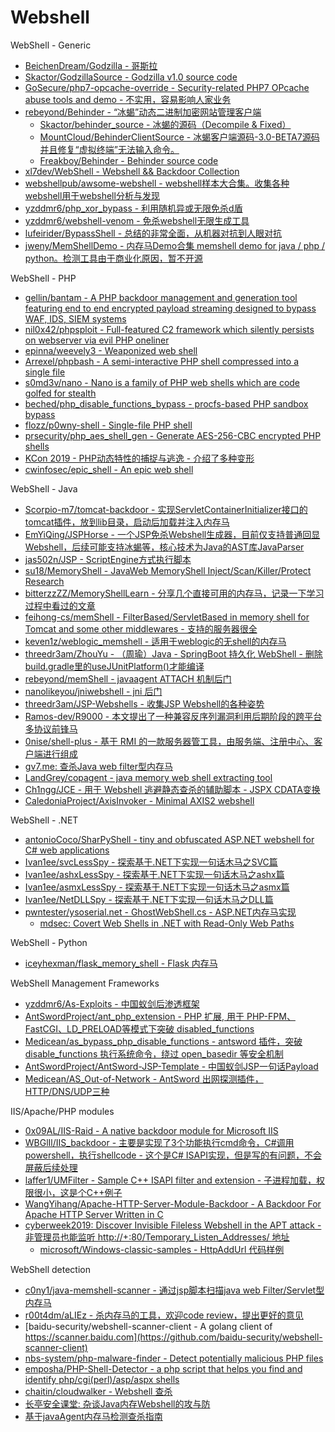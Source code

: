 # Webshell

WebShell - Generic

* [BeichenDream/Godzilla - 哥斯拉](https://github.com/BeichenDream/Godzilla)
* [Skactor/GodzillaSource - Godzilla v1.0 source code](https://github.com/Skactor/GodzillaSource)
* [GoSecure/php7-opcache-override - Security-related PHP7 OPcache abuse tools and demo - 不实用，容易影响人家业务](https://github.com/GoSecure/php7-opcache-override)
* [rebeyond/Behinder - “冰蝎”动态二进制加密网站管理客户端](https://github.com/rebeyond/Behinder)
  * [Skactor/behinder_source - 冰蝎的源码（Decompile & Fixed）](https://github.com/Skactor/behinder_source)
  * [MountCloud/BehinderClientSource - 冰蝎客户端源码-3.0-BETA7源码并且修复“虚拟终端”无法输入命令。](https://github.com/MountCloud/BehinderClientSource)
  * [Freakboy/Behinder - Behinder source code](https://github.com/Freakboy/Behinder)
* [xl7dev/WebShell - Webshell && Backdoor Collection](https://github.com/xl7dev/WebShell)
* [webshellpub/awsome-webshell - webshell样本大合集。收集各种webshell用于webshell分析与发现](https://github.com/webshellpub/awsome-webshell)
* [yzddmr6/php_xor_bypass - 利用随机异或无限免杀d盾](https://github.com/yzddmr6/php_xor_bypass)
* [yzddmr6/webshell-venom - 免杀webshell无限生成工具](https://github.com/yzddmr6/webshell-venom)
* [lufeirider/BypassShell - 总结的非常全面，从机器对抗到人眼对抗](https://github.com/lufeirider/BypassShell)
* [jweny/MemShellDemo - 内存马Demo合集 memshell demo for java / php / python。检测工具由于商业化原因，暂不开源](https://github.com/jweny/MemShellDemo)

WebShell - PHP

* [gellin/bantam - A PHP backdoor management and generation tool featuring end to end encrypted payload streaming designed to bypass WAF, IDS, SIEM systems](https://github.com/gellin/bantam)
* [nil0x42/phpsploit - Full-featured C2 framework which silently persists on webserver via evil PHP oneliner](https://github.com/nil0x42/phpsploit)
* [epinna/weevely3 - Weaponized web shell](https://github.com/epinna/weevely3)
* [Arrexel/phpbash - A semi-interactive PHP shell compressed into a single file](https://github.com/Arrexel/phpbash)
* [s0md3v/nano - Nano is a family of PHP web shells which are code golfed for stealth](https://github.com/s0md3v/nano)
* [beched/php_disable_functions_bypass - procfs-based PHP sandbox bypass](https://github.com/beched/php_disable_functions_bypass)
* [flozz/p0wny-shell - Single-file PHP shell](https://github.com/flozz/p0wny-shell)
* [prsecurity/php_aes_shell_gen - Generate AES-256-CBC encrypted PHP shells](https://github.com/prsecurity/php_aes_shell_gen)
* [KCon 2019 - PHP动态特性的捕捉与逃逸 - 介绍了多种变形](https://github.com/knownsec/KCon/blob/master/2019/25%E6%97%A5/PHP%E5%8A%A8%E6%80%81%E7%89%B9%E6%80%A7%E7%9A%84%E6%8D%95%E6%8D%89%E4%B8%8E%E9%80%83%E9%80%B8.pdf)
* [cwinfosec/epic_shell - An epic web shell](https://github.com/cwinfosec/epic_shell)

WebShell - Java

* [Scorpio-m7/tomcat-backdoor - 实现ServletContainerInitializer接口的tomcat插件，放到lib目录，启动后加载并注入内存马](https://github.com/Scorpio-m7/tomcat-backdoor)
* [EmYiQing/JSPHorse - 一个JSP免杀Webshell生成器，目前仅支持普通回显Webshell，后续可能支持冰蝎等，核心技术为Java的AST库JavaParser](https://github.com/EmYiQing/JSPHorse)
* [jas502n/JSP - ScriptEngine方式执行脚本](https://github.com/jas502n/JSP)
* [su18/MemoryShell - JavaWeb MemoryShell Inject/Scan/Killer/Protect Research](https://github.com/su18/MemoryShell)
* [bitterzzZZ/MemoryShellLearn - 分享几个直接可用的内存马，记录一下学习过程中看过的文章](https://github.com/bitterzzZZ/MemoryShellLearn)
* [feihong-cs/memShell - FilterBased/ServletBased in memory shell for Tomcat and some other middlewares - 支持的服务器很全](https://github.com/feihong-cs/memShell)
* [keven1z/weblogic_memshell - 适用于weblogic的无shell的内存马](https://github.com/keven1z/weblogic_memshell)
* [threedr3am/ZhouYu - （周瑜）Java - SpringBoot 持久化 WebShell - 删除build.gradle里的useJUnitPlatform()才能编译](https://github.com/threedr3am/ZhouYu)
* [rebeyond/memShell - javaagent ATTACH 机制后门](https://github.com/rebeyond/memShell)
* [nanolikeyou/jniwebshell - jni 后门](https://github.com/nanolikeyou/jniwebshell)
* [threedr3am/JSP-Webshells - 收集JSP Webshell的各种姿势](https://github.com/threedr3am/JSP-Webshells)
* [Ramos-dev/R9000 - 本文提出了一种兼容反序列漏洞利用后期阶段的跨平台多协议前锋马](https://github.com/Ramos-dev/R9000)
* [0nise/shell-plus - 基于 RMI 的一款服务器管工具，由服务端、注册中心、客户端进行组成](https://github.com/0nise/shell-plus)
* [gv7.me: 查杀Java web filter型内存马](http://gv7.me/articles/2020/kill-java-web-filter-memshell/)
* [LandGrey/copagent - java memory web shell extracting tool](https://github.com/LandGrey/copagent)
* [Ch1ngg/JCE - 用于 Webshell 逃避静态查杀的辅助脚本 - JSPX CDATA变换](https://github.com/Ch1ngg/JCE)
* [CaledoniaProject/AxisInvoker - Minimal AXIS2 webshell](https://github.com/CaledoniaProject/AxisInvoker)

WebShell - .NET 

* [antonioCoco/SharPyShell - tiny and obfuscated ASP.NET webshell for C# web applications](https://github.com/antonioCoco/SharPyShell)
* [Ivan1ee/svcLessSpy - 探索基于.NET下实现一句话木马之SVC篇](https://github.com/Ivan1ee/svcLessSpy)
* [Ivan1ee/ashxLessSpy - 探索基于.NET下实现一句话木马之ashx篇](https://github.com/Ivan1ee/ashxLessSpy)
* [Ivan1ee/asmxLessSpy - 探索基于.NET下实现一句话木马之asmx篇](https://github.com/Ivan1ee/asmxLessSpy)
* [Ivan1ee/NetDLLSpy - 探索基于.NET下实现一句话木马之DLL篇](https://github.com/Ivan1ee/NetDLLSpy)
* [pwntester/ysoserial.net - GhostWebShell.cs - ASP.NET内存马实现](https://github.com/pwntester/ysoserial.net/blob/master/ExploitClass/GhostWebShell.cs)
  * [mdsec: Covert Web Shells in .NET with Read-Only Web Paths](https://www.mdsec.co.uk/2020/10/covert-web-shells-in-net-with-read-only-web-paths/)

WebShell - Python

* [iceyhexman/flask_memory_shell - Flask 内存马](https://github.com/iceyhexman/flask_memory_shell)

WebShell Management Frameworks

* [yzddmr6/As-Exploits - 中国蚁剑后渗透框架](https://github.com/yzddmr6/As-Exploits)
* [AntSwordProject/ant_php_extension - PHP 扩展, 用于 PHP-FPM、FastCGI、LD_PRELOAD等模式下突破 disabled_functions](https://github.com/AntSwordProject/ant_php_extension)
* [Medicean/as_bypass_php_disable_functions - antsword 插件，突破 disable_functions 执行系统命令，绕过 open_basedir 等安全机制](https://github.com/Medicean/as_bypass_php_disable_functions)
* [AntSwordProject/AntSword-JSP-Template - 中国蚁剑JSP一句话Payload](https://github.com/AntSwordProject/AntSword-JSP-Template)
* [Medicean/AS_Out-of-Network - AntSword 出网探测插件，HTTP/DNS/UDP三种](https://github.com/Medicean/AS_Out-of-Network)

IIS/Apache/PHP modules

* [0x09AL/IIS-Raid - A native backdoor module for Microsoft IIS](https://github.com/0x09AL/IIS-Raid)
* [WBGlIl/IIS_backdoor - 主要是实现了3个功能执行cmd命令，C#调用powershell，执行shellcode - 这个是C# ISAPI实现，但是写的有问题，不会屏蔽后续处理](https://github.com/WBGlIl/IIS_backdoor)
* [laffer1/UMFilter - Sample C++ ISAPI filter and extension - 子进程加载，权限很小，这是个C++例子](https://github.com/laffer1/UMFilter)
* [WangYihang/Apache-HTTP-Server-Module-Backdoor - A Backdoor For Apache HTTP Server Written in C](https://github.com/WangYihang/Apache-HTTP-Server-Module-Backdoor)
* [cyberweek2019: Discover Invisible Fileless Webshell in the APT attack - 非管理员也能监听 http://+:80/Temporary_Listen_Addresses/ 地址](https://cyberweek.ae/materials/2019/D1%20COMMSEC%20-%20Discover%20Invisible%20Fileless%20Webshell%20in%20the%20APT%20Attack%20-%20Tim%20Yeh%20%26%20Dove%20Chiu.pdf)
  * [microsoft/Windows-classic-samples - HttpAddUrl 代码样例](https://github.com/microsoft/Windows-classic-samples/blob/master/Samples/Win7Samples/netds/http/server/main.c)

WebShell detection

* [c0ny1/java-memshell-scanner - 通过jsp脚本扫描java web Filter/Servlet型内存马](https://github.com/c0ny1/java-memshell-scanner)
* [r00t4dm/aLIEz - 杀内存马的工具，欢迎code review，提出更好的意见](https://github.com/r00t4dm/aLIEz)
* [baidu-security/webshell-scanner-client - A golang client of https://scanner.baidu.com](https://github.com/baidu-security/webshell-scanner-client)
* [nbs-system/php-malware-finder - Detect potentially malicious PHP files](https://github.com/nbs-system/php-malware-finder)
* [emposha/PHP-Shell-Detector - a php script that helps you find and identify php/cgi(perl)/asp/aspx shells](https://github.com/emposha/PHP-Shell-Detector)
* [chaitin/cloudwalker - Webshell 查杀](https://github.com/chaitin/cloudwalker)
* [长亭安全课堂: 杂谈Java内存Webshell的攻与防](https://mp.weixin.qq.com/s/DRbGeVOcJ8m9xo7Gin45kQ)
* [基于javaAgent内存马检测查杀指南](https://mp.weixin.qq.com/s/Whta6akjaZamc3nOY1Tvxg)

